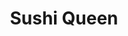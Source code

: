 ---
layout: place
title: "Sushi Queen"
permalink: /new-york/tonawanda/sushi-queen.html
stateAbbr: NY
stateName: New York
cityName: Tonawanda
place_id: ChIJMVOMdQpt04kRYAZPPigFjYU
photos:
  - name: >-
      places/ChIJMVOMdQpt04kRYAZPPigFjYU/photos/AeeoHcLgCZocoSfX1OtOydj6ebUuIlnzw4gw7_o0zHB_ERI-U3souQ9SBJbupIwCUclC5dpZ9cf7nwCGGgYfu09HcZJfS_4VidyyVMQ0WFJK0Zh7qHNdbC-SeoDlJMJTU1mgRsDYKZ70bGQOQDnsiXVzKvwj_tVSwRTxyWGOOunVpsQRjjAA718An1zUnVxMwlX1AMkYpvdVgLi4hDYrJP8yafHvrM5Zne979I2tqzwJPEAEKh-QrFP-4BNEMpkXjPARXqh1_Y2zqqKl5Jz2ToG1s1V3hL86LmcMBroV26dCEaq6cAO3WMftXF72c5O2V-SlNSVUzPGeCUdEDslHA2a30_v41CcWlo3lKHt9CcSEu9DZagjkJO1wW9OtEW3lfWnrVDDhLvu5Kar215Ov2S56Ao-0sKGUGfE2XmksB6v55uFu1cNr
    widthPx: 1706
    heightPx: 1280
    authorAttributions:
      - displayName: Ryan
        uri: https://maps.google.com/maps/contrib/112932017664318706106
        photoUri: >-
          https://lh3.googleusercontent.com/a/ACg8ocJda1v7ldc4IW7G2hjczLXw9nAqy-EgCT3gaJb65bhIzIoL0w=s100-p-k-no-mo
    flagContentUri: >-
      https://www.google.com/local/imagery/report/?cb_client=maps_api_places.places_api&image_key=!1e10!2sCIHM0ogKEICAgICe4ca2sQE&hl=en-US
    googleMapsUri: >-
      https://www.google.com/maps/place//data=!3m4!1e2!3m2!1sCIHM0ogKEICAgICe4ca2sQE!2e10!4m2!3m1!1s0x89d36d0a758c5331:0x858d05283e4f0660
  - name: >-
      places/ChIJMVOMdQpt04kRYAZPPigFjYU/photos/AeeoHcKG1FCwKhFE9-FuGcYKRPFfIZ3iikqddLz4-z-M_PwmidYkbu2J_pJsIcsiHtA8197YJUDU_vreJkxSPZjIRGYgVIXw06LCkcH6jvn2aSCbYbYm1WwUwUFL_QTzqED0VBxlkZg5fohXLGhIZ5kVZ8Cqtc4ZzvlXezU8cfTmG-K5GKqIICkDzFuuBgyfOy1dn_zC4q_b2IOME9qPoI5B1ihNR__iVz9Zk5An3uzcZI0SHvqi4dwsj0HFCZkmbLDt5yHki80KPvCa7CFRViHFX8nW3DZFqBPy7Y6kt_bp8SEdMA
    widthPx: 2676
    heightPx: 3594
    authorAttributions:
      - displayName: Sushi Queen
        uri: https://maps.google.com/maps/contrib/103148454954791852570
        photoUri: >-
          https://lh3.googleusercontent.com/a/ACg8ocI-4CBW3Qy1xyMOEPeL93QwG4M-lnvH2DJTuu8uawcKwsaP2Q=s100-p-k-no-mo
    flagContentUri: >-
      https://www.google.com/local/imagery/report/?cb_client=maps_api_places.places_api&image_key=!1e10!2sAF1QipMEMAqcr4FFVXV6K1xSANLyxJ7rHwZNkggXxrAy&hl=en-US
    googleMapsUri: >-
      https://www.google.com/maps/place//data=!3m4!1e2!3m2!1sAF1QipMEMAqcr4FFVXV6K1xSANLyxJ7rHwZNkggXxrAy!2e10!4m2!3m1!1s0x89d36d0a758c5331:0x858d05283e4f0660
  - name: >-
      places/ChIJMVOMdQpt04kRYAZPPigFjYU/photos/AeeoHcJ6GQ4goMd-EfrrVYQ5iIOcNRJQQ7YYFs7XIDEFR5wW8yzEJV_4qKIHsL2e0JrTMK4mIuC_HFN8X1m692eilsiCk8gk-lH1wIp-xA8I2jYlmuZcXmiwJSXeCLE2Pp-N0P2C-tCensiA7CdOD7cONybkLKTFmR9W5-NekhFMvREzJzU8mR6N18nntKR4YW7Ebr09loOip3pnivXCY63acAf0qLPsPNsSNqMFmhZTLl0HvrApSSJTFxhjFnQiSSjb3_dTGIkGQ4dHbq0mpS_L-MjzIpedZLb96kirYADkzf3rk3Fj_tRQlZzLaSxJQ_LlCBgp6I91viy217yPHPbbCF9XILIzDfJh335hyK-ze_9zi9DRRxtmE2wVPvaiwakz2M0LOLsxFwMV9FWE7pWU7jhS1T14sdLvtg8hPzc-IfSolWfz
    widthPx: 4624
    heightPx: 3472
    authorAttributions:
      - displayName: Sarah Malczewski
        uri: https://maps.google.com/maps/contrib/113434452585241744616
        photoUri: >-
          https://lh3.googleusercontent.com/a/ACg8ocL1Aqb7FnJABfLcxJV0GBtGUlxwq3vSXYS6lqIgRvB_9iCNvQ=s100-p-k-no-mo
    flagContentUri: >-
      https://www.google.com/local/imagery/report/?cb_client=maps_api_places.places_api&image_key=!1e10!2sCIHM0ogKEICAgICvjJvK_wE&hl=en-US
    googleMapsUri: >-
      https://www.google.com/maps/place//data=!3m4!1e2!3m2!1sCIHM0ogKEICAgICvjJvK_wE!2e10!4m2!3m1!1s0x89d36d0a758c5331:0x858d05283e4f0660
  - name: >-
      places/ChIJMVOMdQpt04kRYAZPPigFjYU/photos/AeeoHcL6obWPgIyCxQIvawvlGtp1ohAdLXJbto9tJP2IrBbxFMkdxHZQaBJ1WxtF-sRSPmzv5DCbA9F0croZpdabNAz8m6k_V_AyordEEJ54B7zt4ciRbWKmcFkFqBCjx8165_4qbTewBy6GeO2VcUaPohnfW5ZWifzTOIoKOUFc8quxairxUInj-AHeweT97QB4UX9TrzviVODDxPLTuuMT2b7DHizdMqBACWgylmb6x4i8A5TyZThdGWctxluhoAoKJnj4D8raCYjZst1vCKOcujjNpy53aXPal6LuXy4O98hq7c4i0A6AC9LUNHX0jcRdSk_KvpCb-NqESr7H-CbysVlyVUKQOjtXdMkhrV_2tIJJp8HGN2-e-6JpMm3ZeJK4RpJfYqaSNsUw91cT_6DpVwXjWQd3YwIL6bRwDGJtzX9KgbUp
    widthPx: 3000
    heightPx: 4000
    authorAttributions:
      - displayName: Hex Kleinmartin
        uri: https://maps.google.com/maps/contrib/105729683495611208850
        photoUri: >-
          https://lh3.googleusercontent.com/a-/ALV-UjUtiTKJYOLxC6seSUZhtDpoQ4Pn34sp6r1uqhVxmekiawbecrtd=s100-p-k-no-mo
    flagContentUri: >-
      https://www.google.com/local/imagery/report/?cb_client=maps_api_places.places_api&image_key=!1e10!2sCIHM0ogKEICAgICr6MC74gE&hl=en-US
    googleMapsUri: >-
      https://www.google.com/maps/place//data=!3m4!1e2!3m2!1sCIHM0ogKEICAgICr6MC74gE!2e10!4m2!3m1!1s0x89d36d0a758c5331:0x858d05283e4f0660
  - name: >-
      places/ChIJMVOMdQpt04kRYAZPPigFjYU/photos/AeeoHcImXGdeUvN47f67gT5JNZf3tgkdH4c1Vpma7WeKl3kW2NxUq6zQuW53GCpDe0yo_pdN6-MW-6mFKG7CL5CqKyP738WTdrqh8JT5rejQLI6TcKHjIDWIJy9VQHcgXHadfUYjC-ItYeB90t-gLh_NXZVkNs9IA8IZWxs1QFR6XPB8EzgV9kUf5MCGSA5RY42UoLqJDklNXCV1x75Ck0PHM1NKbtmY04dKAFn9QogX9vUe1Gg-feRD7UeSyRMssfnC_OHwDjF8YT1ov-H7cbMpGvgNwG6J3T6A2Mg3WQWuMPKVGidSpEbSS_RWTW6WyYmcu9CZ5TDRMLfzXkhsEHlVDxbZInrHZPLlQecpDqi1CQSVV_pZQipYgiWyPURkaY6eMjrFKV_7PoEYJnh-iWdKhJbjF1tdIv0V8W7nFxtQiLgPZg
    widthPx: 4000
    heightPx: 3000
    authorAttributions:
      - displayName: Serge A
        uri: https://maps.google.com/maps/contrib/110566888008011388122
        photoUri: >-
          https://lh3.googleusercontent.com/a-/ALV-UjVpVrYwI2OQebU-csG_62WIPllTlRsx6TUXvdY1h2M3QElPTRring=s100-p-k-no-mo
    flagContentUri: >-
      https://www.google.com/local/imagery/report/?cb_client=maps_api_places.places_api&image_key=!1e10!2sCIHM0ogKEICAgIDz37y3Gw&hl=en-US
    googleMapsUri: >-
      https://www.google.com/maps/place//data=!3m4!1e2!3m2!1sCIHM0ogKEICAgIDz37y3Gw!2e10!4m2!3m1!1s0x89d36d0a758c5331:0x858d05283e4f0660
  - name: >-
      places/ChIJMVOMdQpt04kRYAZPPigFjYU/photos/AeeoHcK3XCWbWIldgrzuqmmccP74XMbG7HS2JYsrBG6EHA7UL_NhgZeAE-Ca-Sr0QoAk-rCBvpzqYncp-m67tQZp_Tnk_EKaym43hyjp2JQx5PYcjsoJubByenEvR1epprZLdXYXN7_bXydG9xBXSaqnjfLccCotvyOfuWbmjxof0KDbRAwpki04a6lIRcoLmTx326_gWsZCDSg7ALOSoNyNaiESZvJ63idk4o9HVjaKpOy9BMVEjtoKtDTOJXUk0mHlx7YcVkBWvjBkP3YDggkOvcOXtgfRS60a1O_K8O2cIjIcE73ZfcPVwJbxRgyTX-3j_olAbbs9MMwDqW0Cdolm7-_roKTFPawZJG7Bjf8reraDeZBuG8us3pQvU2mZGX9AlAL4Mg59Zi0ZNEsTblmvFrXeFR6iPv-dRROHxN2ZzM3iitA
    widthPx: 3472
    heightPx: 4624
    authorAttributions:
      - displayName: Sarah Malczewski
        uri: https://maps.google.com/maps/contrib/113434452585241744616
        photoUri: >-
          https://lh3.googleusercontent.com/a/ACg8ocL1Aqb7FnJABfLcxJV0GBtGUlxwq3vSXYS6lqIgRvB_9iCNvQ=s100-p-k-no-mo
    flagContentUri: >-
      https://www.google.com/local/imagery/report/?cb_client=maps_api_places.places_api&image_key=!1e10!2sCIHM0ogKEICAgICvjJuqgAE&hl=en-US
    googleMapsUri: >-
      https://www.google.com/maps/place//data=!3m4!1e2!3m2!1sCIHM0ogKEICAgICvjJuqgAE!2e10!4m2!3m1!1s0x89d36d0a758c5331:0x858d05283e4f0660
  - name: >-
      places/ChIJMVOMdQpt04kRYAZPPigFjYU/photos/AeeoHcIcqv7SOB84_kVYMykXtfMSOdAtbNNaQ1ZvWiFh9qAXRp_Vk_zowObtRHyUaCANJfyLuHLNNWf56cRJo2ZgB6UqM93qXNoXbE-9lspG_mnRpP9Hi8KlZ_cBiIceuyhaZn5aaiPZtasTw1Z5SryAskJBmrGmNApLhdUZwqulBkXuhkynaOXfFKPtD0n4UW1Ho-UkV-lcBDrLWQaCXu2htsx6Dq76_QlwMI3nCxWpsNCWs0z50_G0aOWAFGtg_obLz3GqBNdnTAgUrWkK18k69Q4fhpAvGWwhp56odAA0xksRLSX3OxJLKMQGp07d8Qpd740fJJmE6ohpPCP5oC5ER1Gl7KUE1OjJfrKANtQWRBplTxSU_el0B-BmkYi0qW2mU0da55i6iSrNWCqwh7dPW-fUo3PMEABTqBZz8Pvl3uS-CHgURq1k-1YVs4hgVw
    widthPx: 4032
    heightPx: 2268
    authorAttributions:
      - displayName: Connor St. Peter
        uri: https://maps.google.com/maps/contrib/113020740393065222364
        photoUri: >-
          https://lh3.googleusercontent.com/a-/ALV-UjVWN1U-Ds8PqTkqtg7r4MKb6fDd28Pps0XX5GmatI5AybjfUCngxg=s100-p-k-no-mo
    flagContentUri: >-
      https://www.google.com/local/imagery/report/?cb_client=maps_api_places.places_api&image_key=!1e10!2sCIABIhADydER5C1nfmfwJ4wABV_k&hl=en-US
    googleMapsUri: >-
      https://www.google.com/maps/place//data=!3m4!1e2!3m2!1sCIABIhADydER5C1nfmfwJ4wABV_k!2e10!4m2!3m1!1s0x89d36d0a758c5331:0x858d05283e4f0660
  - name: >-
      places/ChIJMVOMdQpt04kRYAZPPigFjYU/photos/AeeoHcK9QYbZRYp-KJrp-lygQyBKBC8RQDS8F-QvKuHA-19fWmznyuIBVtxZc86YBpUdzGoerpCZ1MKDNGIGrMU3F0fJTaBxOrti33K8cJFwd2kBLpvy9Hea_ap-uumu_n_StxiF7T_betaqUTvjSAnqFLfBTOYLR0fhVYwBjFfVyXF6AxX3lV3f5pgLpLmdFmlVVepzmElRIwD1TV6XnwCFoynAh9iWNG1y37lK_4Gbhg5YNLRkdY_uBRElaC2ga25cS35EOIgkM_VeySX6lgNV1IRs_NeEEwx6rAbVeMhTTBcrH5S9IM9nbI_9FOXxG8rVN6s6VCi4cNVolrteiiG_7G-ZeHbowVleokdIBocRlFGBAHPMS419qdA5tvDER2An2rZgTneSXfTkLJuEnX19nlAR0kgJeM0W0ei7LyrfDlk
    widthPx: 3472
    heightPx: 4624
    authorAttributions:
      - displayName: Sarah Malczewski
        uri: https://maps.google.com/maps/contrib/113434452585241744616
        photoUri: >-
          https://lh3.googleusercontent.com/a/ACg8ocL1Aqb7FnJABfLcxJV0GBtGUlxwq3vSXYS6lqIgRvB_9iCNvQ=s100-p-k-no-mo
    flagContentUri: >-
      https://www.google.com/local/imagery/report/?cb_client=maps_api_places.places_api&image_key=!1e10!2sCIHM0ogKEICAgICvjJvKfw&hl=en-US
    googleMapsUri: >-
      https://www.google.com/maps/place//data=!3m4!1e2!3m2!1sCIHM0ogKEICAgICvjJvKfw!2e10!4m2!3m1!1s0x89d36d0a758c5331:0x858d05283e4f0660
  - name: >-
      places/ChIJMVOMdQpt04kRYAZPPigFjYU/photos/AeeoHcLJdWtW1jb5x-4tYg6lu-oDRmMPCk9B3ceNJxOeLsJ2mtwTyeJMKJQdKm-I4AME9nby7O9sVapJsdLTyi61Xj1JUJrWmOLHYe-zLuGOedGWAk0I4QTr6OQi_pJm0SBwcbaIx6_6zPYKlciED-W9WJXtahhlTw4_jlmzDX7GeisbNBEUB3lzLgy7-jZejlMozfzoTMkDp2AWinxyb0iEoXSG78zZjNlRMYLgaUcRt2mLngd-_tNiasz7EsNpPDizIz9LVrwzdQBk_w1yk0wHiNQe8twQwLV--zx-QMcF4vQ1ksdFPfnknLspA89Zu1s6ykQowFij67YDKD70zcU9Bqi6Z0XsQ7O-poLLb9p7CyRRzLelpkw5jzbIVlkisyO04I9fnQg634S4DTvgGF_2DR44OHWS2tDxofz61BfBqGbbhRaq
    widthPx: 3000
    heightPx: 4000
    authorAttributions:
      - displayName: Brian Marciniak
        uri: https://maps.google.com/maps/contrib/109815688215560129778
        photoUri: >-
          https://lh3.googleusercontent.com/a-/ALV-UjVdbdcAfXp6qbiZKff_Ktffp6DeGgZIp1yQGRP2GX0adxf4pPpMPQ=s100-p-k-no-mo
    flagContentUri: >-
      https://www.google.com/local/imagery/report/?cb_client=maps_api_places.places_api&image_key=!1e10!2sCIHM0ogKEICAgICH3fqK1wE&hl=en-US
    googleMapsUri: >-
      https://www.google.com/maps/place//data=!3m4!1e2!3m2!1sCIHM0ogKEICAgICH3fqK1wE!2e10!4m2!3m1!1s0x89d36d0a758c5331:0x858d05283e4f0660
  - name: >-
      places/ChIJMVOMdQpt04kRYAZPPigFjYU/photos/AeeoHcLVpU_bZeN_1FIhgE3sI3Nw9UzyhMNuzMnAFUZuPYFlFxJJy9_x3N751S18FF6p91Tx_AuXxF61vASZqbfh63qUoRqUbhyY24FDM1APiW3_Yq9xp_ZwJw8sXqksaMbyTssSICCo5VwPOiXM24o9peDZC3rpDVWzXWzI3BwBTFNybWxlTkJj-U_vZenIsIYOsr5VK-ei9tq3R3QaL_UbKFbu2r6Tjk1yJ6VepFMPHsFyMmftS1PT4EVfyoZ9fj0wC8tGBaw24cenNtoikv4qLf4lWbIDTZyhoAi-lKKyMFpzkvYEHfKuTLnwjJ_Mea8R0GkiU1o-D2PFGqlbjaM-ry5gj_5qOTEhup38nB9w9nH3_ZgOh752gbooJRJ6q7m2e2MfsbDGQ2imsldl7OOwO7ySMiWRtfg9oim02-SHvANthw
    widthPx: 3600
    heightPx: 4800
    authorAttributions:
      - displayName: Darnell Huff
        uri: https://maps.google.com/maps/contrib/116441903000748311456
        photoUri: >-
          https://lh3.googleusercontent.com/a/ACg8ocIFzZCVUYFiL8zLaVH5JIbAhEDF4o7KCnqSB0pTWrm_iHitvw=s100-p-k-no-mo
    flagContentUri: >-
      https://www.google.com/local/imagery/report/?cb_client=maps_api_places.places_api&image_key=!1e10!2sCIHM0ogKEICAgICn_7vQJw&hl=en-US
    googleMapsUri: >-
      https://www.google.com/maps/place//data=!3m4!1e2!3m2!1sCIHM0ogKEICAgICn_7vQJw!2e10!4m2!3m1!1s0x89d36d0a758c5331:0x858d05283e4f0660
address: 4248 Delaware Ave, Tonawanda, NY 14150, USA
street: 4248 Delaware Ave
city: Tonawanda
state: NY
zip: '14150'
country: USA
neighborhood: Cardinal O'Hara
latitude: '43.000009'
longitude: '-78.875639'
accessibility_options:
  wheelchairAccessibleParking: true
  wheelchairAccessibleEntrance: true
  wheelchairAccessibleRestroom: true
  wheelchairAccessibleSeating: true
business_status: OPERATIONAL
name: Sushi Queen
google_maps_links:
  directionsUri: >-
    https://www.google.com/maps/dir//''/data=!4m7!4m6!1m1!4e2!1m2!1m1!1s0x89d36d0a758c5331:0x858d05283e4f0660!3e0
  placeUri: https://maps.google.com/?cid=9623353649162815072
  writeAReviewUri: >-
    https://www.google.com/maps/place//data=!4m3!3m2!1s0x89d36d0a758c5331:0x858d05283e4f0660!12e1
  reviewsUri: >-
    https://www.google.com/maps/place//data=!4m4!3m3!1s0x89d36d0a758c5331:0x858d05283e4f0660!9m1!1b1
  photosUri: >-
    https://www.google.com/maps/place//data=!4m3!3m2!1s0x89d36d0a758c5331:0x858d05283e4f0660!10e5
primary_type: Japanese Restaurant
opening_hours:
  regular: null
  current: null
secondary_opening_hours:
  regular:
    weekdayDescriptions: null
    type: null
  current:
    weekdayDescriptions: null
    type: null
phone: (716) 495-8391
price_level: PRICE_LEVEL_MODERATE
price_range: $20 &ndash; $30
rating: '4.6'
rating_count: 528
website: https://www.sushiqueenny.com/
description: null
reviews:
  - name: >-
      places/ChIJMVOMdQpt04kRYAZPPigFjYU/reviews/ChdDSUhNMG9nS0VJQ0FnTUNJelpiLTd3RRAB
    relativePublishTimeDescription: a week ago
    rating: 4
    text:
      text: >-
        Did the all you can eat menu and was very satisfied. The eel and the
        black pepper seared tuna were the stars. The rice was good, properly
        cooked and clean. Although the pieces and rolls had smaller portions and
        sizes, I thought that was fine as it was easier to eat and allows one to
        try many different things as opposed to ala carte items. I wish they had
        some Katsu style items but all in all pretty impressed. Service was
        patient and you never got the feeling they were rushing you out.
      languageCode: en
    originalText:
      text: >-
        Did the all you can eat menu and was very satisfied. The eel and the
        black pepper seared tuna were the stars. The rice was good, properly
        cooked and clean. Although the pieces and rolls had smaller portions and
        sizes, I thought that was fine as it was easier to eat and allows one to
        try many different things as opposed to ala carte items. I wish they had
        some Katsu style items but all in all pretty impressed. Service was
        patient and you never got the feeling they were rushing you out.
      languageCode: en
    authorAttribution:
      displayName: Robert Maloney
      uri: https://www.google.com/maps/contrib/105251680157908071436/reviews
      photoUri: >-
        https://lh3.googleusercontent.com/a-/ALV-UjWjgNUck5FTdOjk98HR3y7rdYHdg11Q8h-TP3jDvFdrp0kNhsI=s128-c0x00000000-cc-rp-mo-ba4
    publishTime: '2025-04-03T22:23:31.902077Z'
    flagContentUri: >-
      https://www.google.com/local/review/rap/report?postId=ChdDSUhNMG9nS0VJQ0FnTUNJelpiLTd3RRAB&d=17924085&t=1
    googleMapsUri: >-
      https://www.google.com/maps/reviews/data=!4m6!14m5!1m4!2m3!1sChdDSUhNMG9nS0VJQ0FnTUNJelpiLTd3RRAB!2m1!1s0x89d36d0a758c5331:0x858d05283e4f0660
  - name: >-
      places/ChIJMVOMdQpt04kRYAZPPigFjYU/reviews/ChZDSUhNMG9nS0VJQ0FnSUN2akp2S1h3EAE
    relativePublishTimeDescription: 4 months ago
    rating: 5
    text:
      text: >-
        My husband and I have been here three times in the past two months for
        the all you can eat sushi dinner. There are a wide variety of options to
        choose from on the menu, including appetizers, hibachi items, and sushi.
        Everything is prepared fresh and you can watch the chefs make your
        sushi. We've probably tried almost every sushi item on the menu at this
        point and have loved everything. My favorite is the Rainbow Roll and the
        Crazy Monkey. Sushi Queen has really expanded my sushi palette with
        their traditional and unique choices. I included several pictures of
        some of the plates we ordered. The food is fresh and delicious! The
        service is amazing - efficient and everyone is very kind. This is
        definitely our go to sushi restaurant going forward and I've already
        been telling my friends how amazing it is here! The prices are extremely
        reasonable for the quality of food too!
      languageCode: en
    originalText:
      text: >-
        My husband and I have been here three times in the past two months for
        the all you can eat sushi dinner. There are a wide variety of options to
        choose from on the menu, including appetizers, hibachi items, and sushi.
        Everything is prepared fresh and you can watch the chefs make your
        sushi. We've probably tried almost every sushi item on the menu at this
        point and have loved everything. My favorite is the Rainbow Roll and the
        Crazy Monkey. Sushi Queen has really expanded my sushi palette with
        their traditional and unique choices. I included several pictures of
        some of the plates we ordered. The food is fresh and delicious! The
        service is amazing - efficient and everyone is very kind. This is
        definitely our go to sushi restaurant going forward and I've already
        been telling my friends how amazing it is here! The prices are extremely
        reasonable for the quality of food too!
      languageCode: en
    authorAttribution:
      displayName: Sarah Malczewski
      uri: https://www.google.com/maps/contrib/113434452585241744616/reviews
      photoUri: >-
        https://lh3.googleusercontent.com/a/ACg8ocL1Aqb7FnJABfLcxJV0GBtGUlxwq3vSXYS6lqIgRvB_9iCNvQ=s128-c0x00000000-cc-rp-mo-ba4
    publishTime: '2024-12-08T15:11:47.370182Z'
    flagContentUri: >-
      https://www.google.com/local/review/rap/report?postId=ChZDSUhNMG9nS0VJQ0FnSUN2akp2S1h3EAE&d=17924085&t=1
    googleMapsUri: >-
      https://www.google.com/maps/reviews/data=!4m6!14m5!1m4!2m3!1sChZDSUhNMG9nS0VJQ0FnSUN2akp2S1h3EAE!2m1!1s0x89d36d0a758c5331:0x858d05283e4f0660
  - name: >-
      places/ChIJMVOMdQpt04kRYAZPPigFjYU/reviews/ChdDSUhNMG9nS0VJQ0FnSURfalpleTJ3RRAB
    relativePublishTimeDescription: 2 months ago
    rating: 5
    text:
      text: >-
        Sushi Queen is one of my favorite restaurants! The all-you-can-eat
        option for just $25 per adult is a fantastic deal. The menu is packed
        with so many delicious options—it’s hard to choose! If you can, I highly
        recommend trying everything at least once.


        The crab rangoon is hands-down my favorite—you can never go wrong with
        it. Whether you're craving sushi, appetizers, or classic Japanese
        dishes, Sushi Queen has something for everyone. Definitely a must-visit
        spot for anyone who loves Japanese food!
      languageCode: en
    originalText:
      text: >-
        Sushi Queen is one of my favorite restaurants! The all-you-can-eat
        option for just $25 per adult is a fantastic deal. The menu is packed
        with so many delicious options—it’s hard to choose! If you can, I highly
        recommend trying everything at least once.


        The crab rangoon is hands-down my favorite—you can never go wrong with
        it. Whether you're craving sushi, appetizers, or classic Japanese
        dishes, Sushi Queen has something for everyone. Definitely a must-visit
        spot for anyone who loves Japanese food!
      languageCode: en
    authorAttribution:
      displayName: Bobbie Lynn Binner
      uri: https://www.google.com/maps/contrib/107743532300784890955/reviews
      photoUri: >-
        https://lh3.googleusercontent.com/a/ACg8ocK3M8vzuaTnW-QKtVrDuFZnI50fRWcb6W1kvkXzs35I7EYHNA=s128-c0x00000000-cc-rp-mo-ba3
    publishTime: '2025-01-26T04:06:45.598664Z'
    flagContentUri: >-
      https://www.google.com/local/review/rap/report?postId=ChdDSUhNMG9nS0VJQ0FnSURfalpleTJ3RRAB&d=17924085&t=1
    googleMapsUri: >-
      https://www.google.com/maps/reviews/data=!4m6!14m5!1m4!2m3!1sChdDSUhNMG9nS0VJQ0FnSURfalpleTJ3RRAB!2m1!1s0x89d36d0a758c5331:0x858d05283e4f0660
  - name: >-
      places/ChIJMVOMdQpt04kRYAZPPigFjYU/reviews/ChdDSUhNMG9nS0VJQ0FnTURJaXYzQmxRRRAB
    relativePublishTimeDescription: in the last week
    rating: 4
    text:
      text: >-
        Great place for sushi and veg sushi. We normally do pick up, but I
        learned about their all you can eat Monday lunch. It's nice to go with
        the wife for lunch when we have off. All the food was pretty good and I
        can't say I had anything bad. Staff are all very nice people and we will
        definitely go bad for the Monday lunches
      languageCode: en
    originalText:
      text: >-
        Great place for sushi and veg sushi. We normally do pick up, but I
        learned about their all you can eat Monday lunch. It's nice to go with
        the wife for lunch when we have off. All the food was pretty good and I
        can't say I had anything bad. Staff are all very nice people and we will
        definitely go bad for the Monday lunches
      languageCode: en
    authorAttribution:
      displayName: Nicola
      uri: https://www.google.com/maps/contrib/117504534308499491472/reviews
      photoUri: >-
        https://lh3.googleusercontent.com/a-/ALV-UjUZWvfJrTQkcPnwQLG1QemfXnQ2GmoJ28ZhvhTJh8ctvops7nRfsw=s128-c0x00000000-cc-rp-mo-ba4
    publishTime: '2025-04-08T18:49:46.434282Z'
    flagContentUri: >-
      https://www.google.com/local/review/rap/report?postId=ChdDSUhNMG9nS0VJQ0FnTURJaXYzQmxRRRAB&d=17924085&t=1
    googleMapsUri: >-
      https://www.google.com/maps/reviews/data=!4m6!14m5!1m4!2m3!1sChdDSUhNMG9nS0VJQ0FnTURJaXYzQmxRRRAB!2m1!1s0x89d36d0a758c5331:0x858d05283e4f0660
  - name: >-
      places/ChIJMVOMdQpt04kRYAZPPigFjYU/reviews/ChZDSUhNMG9nS0VJQ0FnSUNuXzd2UWV3EAE
    relativePublishTimeDescription: 6 months ago
    rating: 5
    text:
      text: >-
        I came here for lunch break not knowing what to expect, but I must say
        that I was shocked by how much I enjoyed the meal. Everything tasted
        great and it was all very fresh; you cannot beat the all you can eat
        lunch for only $16.99. I will definitely be back.
      languageCode: en
    originalText:
      text: >-
        I came here for lunch break not knowing what to expect, but I must say
        that I was shocked by how much I enjoyed the meal. Everything tasted
        great and it was all very fresh; you cannot beat the all you can eat
        lunch for only $16.99. I will definitely be back.
      languageCode: en
    authorAttribution:
      displayName: Darnell Huff
      uri: https://www.google.com/maps/contrib/116441903000748311456/reviews
      photoUri: >-
        https://lh3.googleusercontent.com/a/ACg8ocIFzZCVUYFiL8zLaVH5JIbAhEDF4o7KCnqSB0pTWrm_iHitvw=s128-c0x00000000-cc-rp-mo
    publishTime: '2024-10-01T20:16:02.726123Z'
    flagContentUri: >-
      https://www.google.com/local/review/rap/report?postId=ChZDSUhNMG9nS0VJQ0FnSUNuXzd2UWV3EAE&d=17924085&t=1
    googleMapsUri: >-
      https://www.google.com/maps/reviews/data=!4m6!14m5!1m4!2m3!1sChZDSUhNMG9nS0VJQ0FnSUNuXzd2UWV3EAE!2m1!1s0x89d36d0a758c5331:0x858d05283e4f0660
parking_options:
  freeParkingLot: true
  freeStreetParking: true
  valetParking: false
payment_options:
  acceptsCreditCards: true
  acceptsDebitCards: true
  acceptsCashOnly: false
  acceptsNfc: true
allow_dogs: null
curbside_pickup: null
delivery: true
dine_in: true
good_for_children: true
good_for_groups: true
good_for_sports: false
live_music: false
menu_for_children: true
outdoor_seating: false
reservable: true
restroom: true
serves_beer: true
serves_breakfast: false
serves_brunch: false
serves_cocktails: true
serves_coffee: null
serves_dinner: true
serves_dessert: true
serves_lunch: true
serves_vegetarian_food: true
serves_wine: true
takeout: true

---